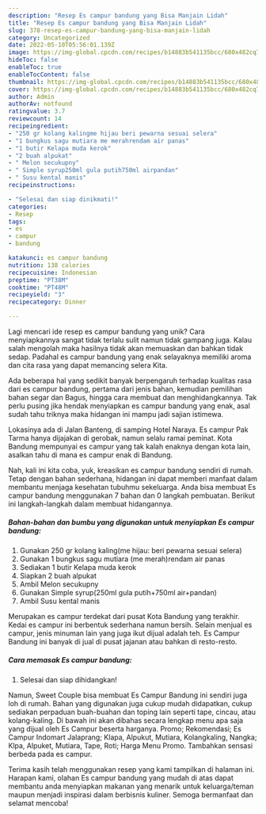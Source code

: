 ```yaml
---
description: "Resep Es campur bandung yang Bisa Manjain Lidah"
title: "Resep Es campur bandung yang Bisa Manjain Lidah"
slug: 378-resep-es-campur-bandung-yang-bisa-manjain-lidah
category: Uncategorized
date: 2022-05-10T05:56:01.139Z
image: https://img-global.cpcdn.com/recipes/b14883b541135bcc/680x482cq70/es-campur-bandung-foto-resep-utama.jpg
hideToc: false
enableToc: true
enableTocContent: false
thumbnail: https://img-global.cpcdn.com/recipes/b14883b541135bcc/680x482cq70/es-campur-bandung-foto-resep-utama.jpg
cover: https://img-global.cpcdn.com/recipes/b14883b541135bcc/680x482cq70/es-campur-bandung-foto-resep-utama.jpg
author: Admin
authorAv: notfound
ratingvalue: 3.7
reviewcount: 14
recipeingredient:
- "250 gr kolang kalingme hijau beri pewarna sesuai selera"
- "1 bungkus sagu mutiara me merahrendam air panas"
- "1 butir Kelapa muda kerok"
- "2 buah alpukat"
- " Melon secukupny"
- " Simple syrup250ml gula putih750ml airpandan"
- " Susu kental manis"
recipeinstructions:

- "Selesai dan siap dinikmati!"
categories:
- Resep
tags:
- es
- campur
- bandung

katakunci: es campur bandung 
nutrition: 138 calories
recipecuisine: Indonesian
preptime: "PT38M"
cooktime: "PT48M"
recipeyield: "3"
recipecategory: Dinner

---
```





Lagi mencari ide resep es campur bandung yang unik? Cara menyiapkannya sangat tidak terlalu sulit namun tidak gampang juga. Kalau salah mengolah maka hasilnya tidak akan memuaskan dan bahkan tidak sedap. Padahal es campur bandung yang enak selayaknya memiliki aroma dan cita rasa yang dapat memancing selera Kita.





Ada beberapa hal yang sedikit banyak berpengaruh terhadap kualitas rasa dari es campur bandung, pertama dari jenis bahan, kemudian pemilihan bahan segar dan Bagus, hingga cara membuat dan menghidangkannya. Tak perlu pusing jika hendak menyiapkan es campur bandung yang enak,      asal sudah tahu triknya maka hidangan ini mampu jadi sajian istimewa.














Lokasinya ada di Jalan Banteng, di samping Hotel Naraya. Es campur Pak Tarma hanya dijajakan di gerobak, namun selalu ramai peminat. Kota Bandung mempunyai es campur yang tak kalah enaknya dengan kota lain, asalkan tahu di mana es campur enak di Bandung.






Nah, kali ini kita coba, yuk, kreasikan es campur bandung sendiri di rumah. Tetap dengan bahan sederhana, hidangan ini dapat memberi manfaat dalam membantu menjaga kesehatan tubuhmu sekeluarga. Anda bisa membuat Es campur bandung menggunakan 7 bahan dan 0 langkah pembuatan. Berikut ini langkah-langkah dalam membuat hidangannya.

<!--inarticleads1-->

##### Bahan-bahan dan bumbu yang digunakan untuk menyiapkan Es campur bandung:

1. Gunakan 250 gr kolang kaling(me hijau: beri pewarna sesuai selera)
1. Gunakan 1 bungkus sagu mutiara (me merah)rendam air panas
1. Sediakan 1 butir Kelapa muda kerok
1. Siapkan 2 buah alpukat
1. Ambil  Melon secukupny
1. Gunakan  Simple syrup(250ml gula putih+750ml air+pandan)
1. Ambil  Susu kental manis


Merupakan es campur terdekat dari pusat Kota Bandung yang terakhir. Kedai es campur ini berbentuk sederhana namun bersih. Selain menjual es campur, jenis minuman lain yang juga ikut dijual adalah teh. Es Campur Bandung ini banyak di jual di pusat jajanan atau bahkan di resto-resto. 

<!--inarticleads2-->

##### Cara memasak Es campur bandung:


1. Selesai dan siap dihidangkan!

Namun, Sweet Couple bisa membuat Es Campur Bandung ini sendiri juga loh di rumah. Bahan yang digunakan juga cukup mudah didapatkan, cukup sediakan perpaduan buah-buahan dan toping lain seperti tape, cincau, atau kolang-kaling. Di bawah ini akan dibahas secara lengkap menu apa saja yang dijual oleh Es Campur beserta harganya. Promo; Rekomendasi; Es Campur Indomart Jalaprang; Klapa, Alpukut, Mutiara, Kolangkaling, Nangka; Klpa, Alpuket, Mutiara, Tape, Roti; Harga Menu Promo. Tambahkan sensasi berbeda pada es campur. 

Terima kasih telah menggunakan resep yang kami tampilkan di halaman ini. Harapan kami, olahan Es campur bandung yang mudah di atas dapat membantu anda menyiapkan makanan yang menarik untuk keluarga/teman maupun menjadi inspirasi dalam berbisnis kuliner. Semoga bermanfaat dan selamat mencoba!
